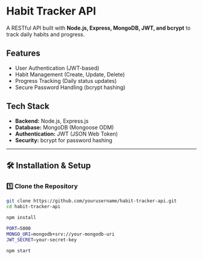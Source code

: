 # Habit Tracker API

A RESTful API built with **Node.js, Express, MongoDB, JWT, and bcrypt** to track daily habits and progress.

## Features
- User Authentication (JWT-based)
- Habit Management (Create, Update, Delete)
- Progress Tracking (Daily status updates)
- Secure Password Handling (bcrypt hashing)

## Tech Stack
- **Backend:** Node.js, Express.js
- **Database:** MongoDB (Mongoose ODM)
- **Authentication:** JWT (JSON Web Token)
- **Security:** bcrypt for password hashing

---

## 🛠️ Installation & Setup

### 1️⃣ **Clone the Repository**
```sh
git clone https://github.com/yourusername/habit-tracker-api.git
cd habit-tracker-api

npm install

PORT=5000
MONGO_URI=mongodb+srv://your-mongodb-uri
JWT_SECRET=your-secret-key

npm start